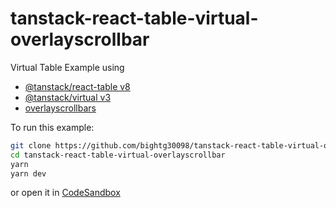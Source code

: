 # tanstack-react-table-virtual-overlayscrollbar

Virtual Table Example using

- [@tanstack/react-table v8](https://tanstack.com/table/v8)
- [@tanstack/virtual v3](https://tanstack.com/virtual/v3)
- [overlayscrollbars](https://github.com/KingSora/OverlayScrollbars)

To run this example:

```bash
git clone https://github.com/bightg30098/tanstack-react-table-virtual-overlayscrollbar.git
cd tanstack-react-table-virtual-overlayscrollbar
yarn
yarn dev
```

or open it in [CodeSandbox](https://codesandbox.io/s/github/bightg30098/tanstack-react-table-virtual-overlayscrollbar)
